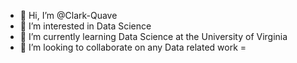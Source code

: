 - 👋 Hi, I’m @Clark-Quave
- 👀 I’m interested in Data Science
- 🌱 I’m currently learning Data Science at the University of Virginia 
- 💞️ I’m looking to collaborate on any Data related work
=

<!---
Clark-Quave/Clark-Quave is a ✨ special ✨ repository because its `README.md` (this file) appears on your GitHub profile.
You can click the Preview link to take a look at your changes.
--->
